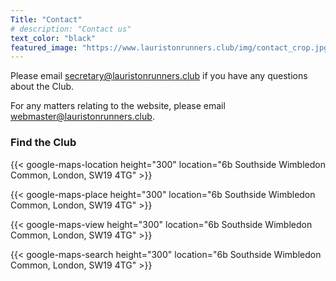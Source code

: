 ```yaml
---
Title: "Contact"
# description: "Contact us"
text_color: "black"
featured_image: "https://www.lauristonrunners.club/img/contact_crop.jpg"
---
```


Please email secretary@lauristonrunners.club if you have any questions about the Club. 

For any matters relating to the website, please email webmaster@lauristonrunners.club.

### Find the Club

{{< google-maps-location height="300" location="6b Southside Wimbledon Common, London, SW19 4TG" >}}

{{< google-maps-place height="300" location="6b Southside Wimbledon Common, London, SW19 4TG" >}}

{{< google-maps-view height="300" location="6b Southside Wimbledon Common, London, SW19 4TG" >}}

{{< google-maps-search height="300" location="6b Southside Wimbledon Common, London, SW19 4TG" >}}
